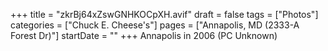 +++
title = "zkrBj64xZswGNHKOCpXH.avif"
draft = false
tags = ["Photos"]
categories = ["Chuck E. Cheese's"]
pages = ["Annapolis, MD (2333-A Forest Dr)"]
startDate = ""
+++
Annapolis in 2006 (PC Unknown)
